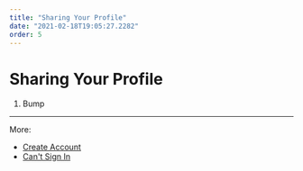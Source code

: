 ```yaml
---
title: "Sharing Your Profile"
date: "2021-02-18T19:05:27.2282"
order: 5
---
```


# Sharing Your Profile

1. Bump

---

More:

- [Create Account](/manual/CreateAccount)
- [Can't Sign In](/manual/CantSignIn)
